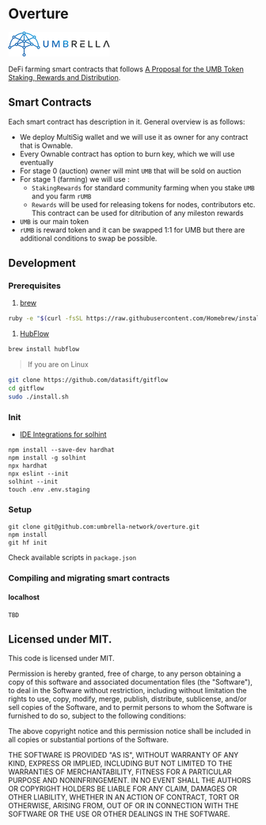 # Overture


![Umbrella network - logo](./umb.network-logo.png)

DeFi farming smart contracts that follows 
[A Proposal for the UMB Token Staking, Rewards and Distribution](
https://medium.com/umbrella-network/a-proposal-for-the-umb-token-staking-rewards-and-distribution-34e3f3499433
).


## Smart Contracts

Each smart contract has description in it. General overview is as follows:
- We deploy MultiSig wallet and we will use it as owner for any contract that is Ownable.
- Every Ownable contract has option to burn key, which we will use eventually
- For stage 0 (auction) owner will mint `UMB` that will be sold on auction
- For stage 1 (farming) we will use :
  - `StakingRewards` for standard community farming when you stake `UMB` and you farm `rUMB`
  - `Rewards` will be used for releasing tokens for nodes, contributors etc. 
    This contract can be used for ditribution of any mileston rewards
- `UMB` is our main token
- `rUMB` is reward token and it can be swapped 1:1 for UMB but there are additional conditions to swap be possible.

## Development

### Prerequisites

1. [brew](http://brew.sh)

  ```sh
  ruby -e "$(curl -fsSL https://raw.githubusercontent.com/Homebrew/install/master/install)"
  ```

1. [HubFlow](http://datasift.github.io/gitflow/)

  ```sh
  brew install hubflow
  ```

> If you are on Linux

  ```sh
  git clone https://github.com/datasift/gitflow
  cd gitflow
  sudo ./install.sh
  ```

### Init

* [IDE Integrations for solhint](https://github.com/protofire/solhint#ide-integrations)

```shell
npm install --save-dev hardhat
npm install -g solhint
npx hardhat
npx eslint --init
solhint --init
touch .env .env.staging
```

### Setup

```shell
git clone git@github.com:umbrella-network/overture.git
npm install
git hf init
```

Check available scripts in `package.json`

### Compiling and migrating smart contracts

#### localhost

```shell
TBD
```

## Licensed under MIT.

This code is licensed under MIT.

Permission is hereby granted, free of charge, to any person obtaining a copy of this software and associated documentation files (the "Software"), to deal in the Software without restriction, including without limitation the rights to use, copy, modify, merge, publish, distribute, sublicense, and/or sell copies of the Software, and to permit persons to whom the Software is furnished to do so, subject to the following conditions:

The above copyright notice and this permission notice shall be included in all copies or substantial portions of the Software.

THE SOFTWARE IS PROVIDED "AS IS", WITHOUT WARRANTY OF ANY KIND, EXPRESS OR IMPLIED, INCLUDING BUT NOT LIMITED TO THE WARRANTIES OF MERCHANTABILITY, FITNESS FOR A PARTICULAR PURPOSE AND NONINFRINGEMENT. IN NO EVENT SHALL THE AUTHORS OR COPYRIGHT HOLDERS BE LIABLE FOR ANY CLAIM, DAMAGES OR OTHER LIABILITY, WHETHER IN AN ACTION OF CONTRACT, TORT OR OTHERWISE, ARISING FROM, OUT OF OR IN CONNECTION WITH THE SOFTWARE OR THE USE OR OTHER DEALINGS IN THE SOFTWARE.
